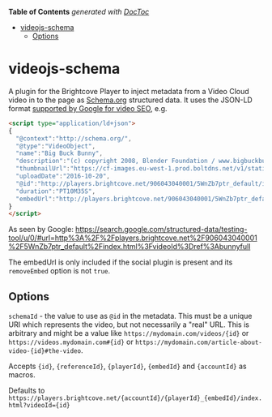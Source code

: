 <!-- START doctoc generated TOC please keep comment here to allow auto update -->
<!-- DON'T EDIT THIS SECTION, INSTEAD RE-RUN doctoc TO UPDATE -->
**Table of Contents**  *generated with [DocToc](https://github.com/thlorenz/doctoc)*

- [videojs-schema](#videojs-schema)
  - [Options](#options)

<!-- END doctoc generated TOC please keep comment here to allow auto update -->

# videojs-schema

A plugin for the Brightcove Player to inject metadata from a Video Cloud video in to the page as [Schema.org](https://schema.org/VideoObject) structured data. It uses the JSON-LD format [supported by Google for video SEO](https://developers.google.com/search/docs/guides/intro-structured-data), e.g.

```html
<script type="application/ld+json">
{
  "@context":"http://schema.org/",
  "@type":"VideoObject",
  "name":"Big Buck Bunny",
  "description":"(c) copyright 2008, Blender Foundation / www.bigbuckbunny.org",
  "thumbnailUrl":"https://cf-images.eu-west-1.prod.boltdns.net/v1/static/906043040001/f7d56300-ffca-460d-8ff6-fef835c12b36/e284fdba-d15a-422f-bebc-6a355e3d4dd3/1280x720/match/image.jpg",
  "uploadDate":"2016-10-20",
  "@id":"http://players.brightcove.net/906043040001/5WnZb7ptr_default/index.html?videoId=ref:bunnyfull",
  "duration":"PT10M35S",
  "embedUrl":"http://players.brightcove.net/906043040001/5WnZb7ptr_default/index.html?videoId=1401169490001"
}
</script>
```

As seen by Google: https://search.google.com/structured-data/testing-tool/u/0/#url=http%3A%2F%2Fplayers.brightcove.net%2F906043040001%2F5WnZb7ptr_default%2Findex.html%3FvideoId%3Dref%3Abunnyfull

The embedUrl is only included if the social plugin is present and its `removeEmbed` option is not `true`.

## Options

`schemaId` - the value to use as `@id` in the metadata. This must be a unique URI which represents the video, but not necessarily a "real" URL. This is arbitrary and might be a value like `https://mydomain.com/videos/{id}` or `https://videos.mydomain.com#{id}` or `https://mydomain.com/article-about-video-{id}#the-video`.

Accepts `{id}`, `{referenceId}`, `{playerId}`,  `{embedId}` and `{accountId}` as macros.

Defaults to `https://players.brightcove.net/{accountId}/{playerId}_{embedId}/index.html?videoId={id}`
